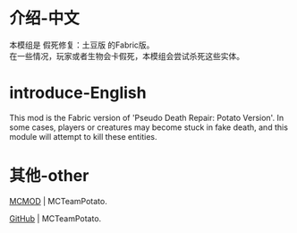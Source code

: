 # 介绍-中文
本模组是 假死修复：土豆版 的Fabric版。  
在一些情况，玩家或者生物会卡假死，本模组会尝试杀死这些实体。

# introduce-English
This mod is the Fabric version of 'Pseudo Death Repair: Potato Version'.
In some cases, players or creatures may become stuck in fake death, and this module will attempt to kill these entities.

# 其他-other

[MCMOD](https://www.mcmod.cn/author/28061.html) | MCTeamPotato.

[GitHub](https://github.com/MCTeamPotato) | MCTeamPotato.